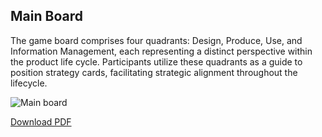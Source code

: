 ## Main Board

The game board comprises four quadrants: Design, Produce, Use, and Information Management, each representing a distinct perspective within the product life cycle. Participants utilize these quadrants as a guide to position strategy cards, facilitating strategic alignment throughout the lifecycle.


![Main board](https://t-nagesh.github.io/toolkitupdateloopholes.github.io/assets/images/mainboard@300x-100.jpg)

[Download PDF](https://t-nagesh.github.io/toolkitupdateloopholes.github.io/assets/images/mainboard.pdf)
